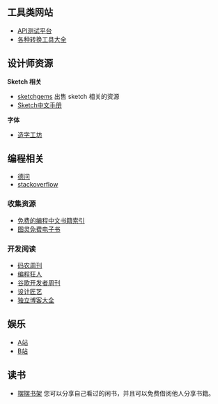 ## 工具类网站

* [API测试平台](https://www.runscope.com/)
* [各种转换工具大全](http://tool.chinaz.com/)

## 设计师资源

**Sketch 相关**

* [sketchgems](http://www.sketchgems.com/) 出售 sketch 相关的资源
* [Sketch中文手册](http://www.ituring.com.cn/book/1305)

**字体**

* [造字工坊](http://makefont.com/fonts.html)

## 编程相关

* [德问](http://www.dewen.org/)
* [stackoverflow](http://stackoverflow.com/)


### 收集资源

* [免费的编程中文书籍索引](https://github.com/justjavac/free-programming-books-zh_CN)
* [图灵免费电子书](http://www.ituring.com.cn/book)

### 开发阅读

* [码农周刊](http://weekly.manong.io/)
* [编程狂人](http://www.tuicool.com/mags)
* [谷歌开发者周刊](http://gdgweekly.com/)
* [设计匠艺](http://www.tuicool.com/mags/design)
* [独立博客大全](http://lusongsong.com/daohang/)

## 娱乐

* [A站](http://www.acfun.tv/)
* [B站](http://bilibili.kankanews.com/)

## 读书

* [摆摆书架](http://bookfor.us/)  您可以分享自己看过的闲书，并且可以免费借阅他人分享书籍。 